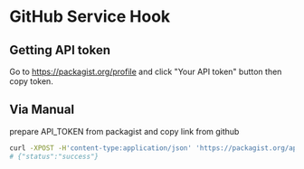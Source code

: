 # GitHub Service Hook

## Getting API token

Go to <https://packagist.org/profile> and click "Your API token" button then copy token.

## Via Manual

prepare API_TOKEN from packagist and copy link from github

```bash
curl -XPOST -H'content-type:application/json' 'https://packagist.org/api/update-package?username=prawee&apiToken=API_TOKEN' -d'{"repository":{"url":"PACKAGIST_PACKAGE_URL"}}'
# {"status":"success"}
```
